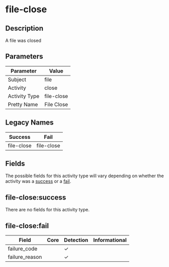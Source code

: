 file-close
==========

Description
-----------
A file was closed

Parameters
----------
| Parameter     | Value      |
| ------------- | ---------- |
| Subject       | file       |
| Activity      | close      |
| Activity Type | file-close |
| Pretty Name   | File Close |

Legacy Names
------------
| Success        | Fail           |
| -------------- | -------------- |
| file-close<br> | file-close<br> |

Fields
------

The possible fields for this activity type will vary depending on whether the activity was a [success](#file-closesuccess) or a [fail](#file-closefail).


file-close:success
------------------

There are no fields for this activity type.


file-close:fail
---------------

| Field          | Core | Detection | Informational |
| -------------- | ---- | --------- | ------------- |
| failure_code   |      | &#10003;  |               |
| failure_reason |      | &#10003;  |               |